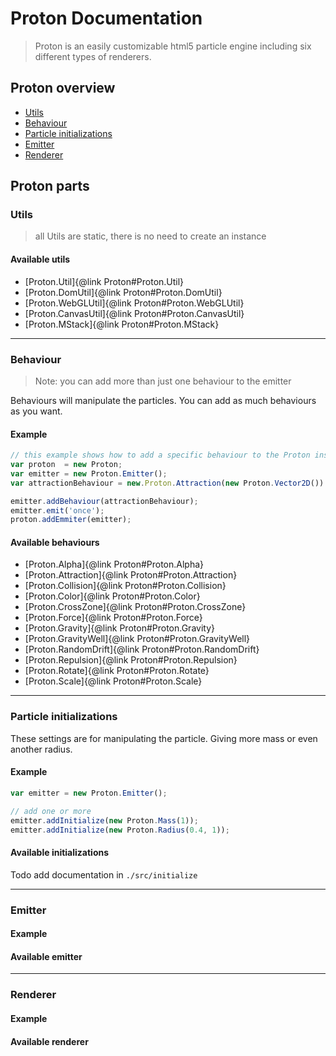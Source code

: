 # Proton Documentation

> Proton is an easily customizable html5 particle engine including six different types of renderers.

## Proton overview

- [Utils](#utils)
- [Behaviour](#behaviour)
- [Particle initializations](#particle-initializations)
- [Emitter](#emitter)
- [Renderer](#renderer)

## Proton parts

### Utils

> all Utils are static, there is no need to create an instance

#### Available utils

- [Proton.Util]{@link Proton#Proton.Util}
- [Proton.DomUtil]{@link Proton#Proton.DomUtil}
- [Proton.WebGLUtil]{@link Proton#Proton.WebGLUtil}
- [Proton.CanvasUtil]{@link Proton#Proton.CanvasUtil}
- [Proton.MStack]{@link Proton#Proton.MStack}


---



### Behaviour

> Note: you can add more than just one behaviour to the emitter

Behaviours will manipulate the particles. You can add as much behaviours as you want.

#### Example

```js
// this example shows how to add a specific behaviour to the Proton instance
var proton  = new Proton;
var emitter = new Proton.Emitter();
var attractionBehaviour = new.Proton.Attraction(new Proton.Vector2D())

emitter.addBehaviour(attractionBehaviour);
emitter.emit('once');
proton.addEmmiter(emitter);
```

#### Available behaviours

- [Proton.Alpha]{@link Proton#Proton.Alpha}
- [Proton.Attraction]{@link Proton#Proton.Attraction}
- [Proton.Collision]{@link Proton#Proton.Collision}
- [Proton.Color]{@link Proton#Proton.Color}
- [Proton.CrossZone]{@link Proton#Proton.CrossZone}
- [Proton.Force]{@link Proton#Proton.Force}
- [Proton.Gravity]{@link Proton#Proton.Gravity}
- [Proton.GravityWell]{@link Proton#Proton.GravityWell}
- [Proton.RandomDrift]{@link Proton#Proton.RandomDrift}
- [Proton.Repulsion]{@link Proton#Proton.Repulsion}
- [Proton.Rotate]{@link Proton#Proton.Rotate}
- [Proton.Scale]{@link Proton#Proton.Scale}


---



### Particle initializations

These settings are for manipulating the particle. Giving more mass or even another radius.

#### Example

```js
var emitter = new Proton.Emitter();

// add one or more
emitter.addInitialize(new Proton.Mass(1));
emitter.addInitialize(new Proton.Radius(0.4, 1));
```

#### Available initializations

Todo add documentation in `./src/initialize`


---


### Emitter

#### Example

#### Available emitter


---


### Renderer

#### Example

#### Available renderer

